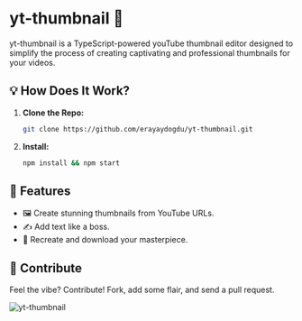# yt-thumbnail 🎨 

yt-thumbnail is a TypeScript-powered youTube thumbnail editor designed to simplify the process of creating captivating and professional thumbnails for your videos.

## 💡 How Does It Work?

1. **Clone the Repo:**
   ```bash
   git clone https://github.com/erayaydogdu/yt-thumbnail.git
   ```

2. **Install:**
   ```bash
   npm install && npm start
   ```

## 🎉 Features

- 🖼️ Create stunning thumbnails from YouTube URLs.
- ✍️ Add text like a boss.
- 🔄 Recreate and download your masterpiece.

## 🚀 Contribute

Feel the vibe? Contribute! Fork, add some flair, and send a pull request. 


![yt-thumbnail](link-to-a-funny-gif.gif)